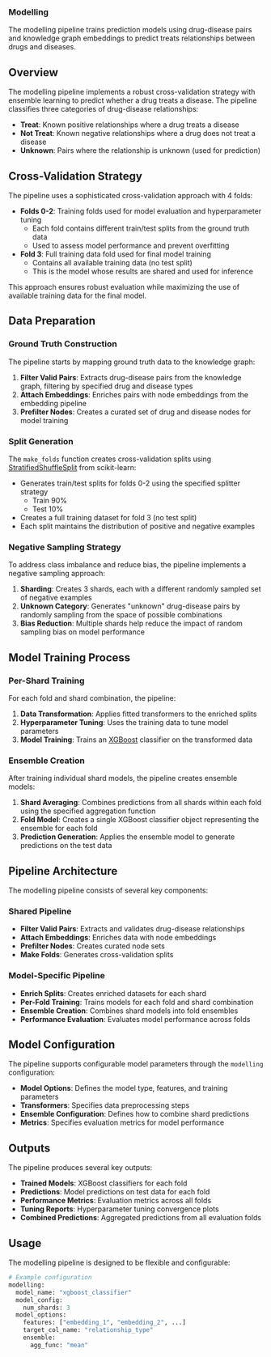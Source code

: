 ### Modelling

The modelling pipeline trains prediction models using drug-disease pairs and knowledge graph embeddings to predict treats relationships between drugs and diseases.

## Overview

The modelling pipeline implements a robust cross-validation strategy with ensemble learning to predict whether a drug treats a disease. The pipeline classifies three categories of drug-disease relationships:
- **Treat**: Known positive relationships where a drug treats a disease
- **Not Treat**: Known negative relationships where a drug does not treat a disease  
- **Unknown**: Pairs where the relationship is unknown (used for prediction)

## Cross-Validation Strategy

The pipeline uses a sophisticated cross-validation approach with 4 folds:

- **Folds 0-2**: Training folds used for model evaluation and hyperparameter tuning
  - Each fold contains different train/test splits from the ground truth data
  - Used to assess model performance and prevent overfitting
- **Fold 3**: Full training data fold used for final model training
  - Contains all available training data (no test split)
  - This is the model whose results are shared and used for inference

This approach ensures robust evaluation while maximizing the use of available training data for the final model.

## Data Preparation

### Ground Truth Construction

The pipeline starts by mapping ground truth data to the knowledge graph:

1. **Filter Valid Pairs**: Extracts drug-disease pairs from the knowledge graph, filtering by specified drug and disease types
2. **Attach Embeddings**: Enriches pairs with node embeddings from the embedding pipeline
3. **Prefilter Nodes**: Creates a curated set of drug and disease nodes for model training

### Split Generation

The `make_folds` function creates cross-validation splits using [StratifiedShuffleSplit](https://scikit-learn.org/stable/modules/generated/sklearn.model_selection.StratifiedShuffleSplit.html) from scikit-learn:

- Generates train/test splits for folds 0-2 using the specified splitter strategy
    - Train 90%
    - Test 10%
- Creates a full training dataset for fold 3 (no test split)
- Each split maintains the distribution of positive and negative examples

### Negative Sampling Strategy

To address class imbalance and reduce bias, the pipeline implements a negative sampling approach:

1. **Sharding**: Creates 3 shards, each with a different randomly sampled set of negative examples
2. **Unknown Category**: Generates "unknown" drug-disease pairs by randomly sampling from the space of possible combinations
3. **Bias Reduction**: Multiple shards help reduce the impact of random sampling bias on model performance

## Model Training Process

### Per-Shard Training

For each fold and shard combination, the pipeline:

1. **Data Transformation**: Applies fitted transformers to the enriched splits
2. **Hyperparameter Tuning**: Uses the training data to tune model parameters
3. **Model Training**: Trains an [XGBoost](https://xgboost.readthedocs.io/en/stable/) classifier on the transformed data

### Ensemble Creation

After training individual shard models, the pipeline creates ensemble models:

1. **Shard Averaging**: Combines predictions from all shards within each fold using the specified aggregation function
2. **Fold Model**: Creates a single XGBoost classifier object representing the ensemble for each fold
3. **Prediction Generation**: Applies the ensemble model to generate predictions on the test data

## Pipeline Architecture

The modelling pipeline consists of several key components:

### Shared Pipeline
- **Filter Valid Pairs**: Extracts and validates drug-disease relationships
- **Attach Embeddings**: Enriches data with node embeddings
- **Prefilter Nodes**: Creates curated node sets
- **Make Folds**: Generates cross-validation splits

### Model-Specific Pipeline
- **Enrich Splits**: Creates enriched datasets for each shard
- **Per-Fold Training**: Trains models for each fold and shard combination
- **Ensemble Creation**: Combines shard models into fold ensembles
- **Performance Evaluation**: Evaluates model performance across folds

## Model Configuration

The pipeline supports configurable model parameters through the `modelling` configuration:

- **Model Options**: Defines the model type, features, and training parameters
- **Transformers**: Specifies data preprocessing steps
- **Ensemble Configuration**: Defines how to combine shard predictions
- **Metrics**: Specifies evaluation metrics for model performance

## Outputs

The pipeline produces several key outputs:

- **Trained Models**: XGBoost classifiers for each fold
- **Predictions**: Model predictions on test data for each fold
- **Performance Metrics**: Evaluation metrics across all folds
- **Tuning Reports**: Hyperparameter tuning convergence plots
- **Combined Predictions**: Aggregated predictions from all evaluation folds

## Usage

The modelling pipeline is designed to be flexible and configurable:

```python
# Example configuration
modelling:
  model_name: "xgboost_classifier"
  model_config:
    num_shards: 3
  model_options:
    features: ["embedding_1", "embedding_2", ...]
    target_col_name: "relationship_type"
    ensemble:
      agg_func: "mean"
```


